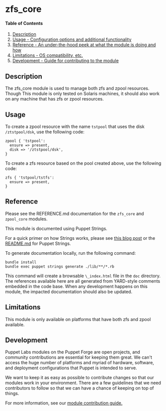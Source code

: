 
# zfs_core

#### Table of Contents

1. [Description](#description)
2. [Usage - Configuration options and additional functionality](#usage)
3. [Reference - An under-the-hood peek at what the module is doing and how](#reference)
4. [Limitations - OS compatibility, etc.](#limitations)
5. [Development - Guide for contributing to the module](#development)

<a id="description"></a>
## Description

The zfs_core module is used to manage both zfs and zpool resources. Though This
module is only tested on Solaris machines, it should also work on any machine
that has zfs or zpool resources.

<a id="usage"></a>
## Usage

To create a zpool resource with the name `tstpool` that uses the disk `/ztstpool/dsk`, use the following code:
```
zpool { 'tstpool':
  ensure => present,
  disk => '/ztstpool/dsk',
}
```
To create a zfs resource based on the pool created above, use the following code:
```
zfs { 'tstpool/tstfs':
  ensure => present,
}
```

<a id="reference"></a>
## Reference

Please see the REFERENCE.md documentation for the `zfs_core` and `zpool_core` modules.

This module is documented using Puppet Strings.

For a quick primer on how Strings works, please see [this blog post](https://puppet.com/blog/using-puppet-strings-generate-great-documentation-puppet-modules) or the [README.md](https://github.com/puppetlabs/puppet-strings/blob/master/README.md) for Puppet Strings.

To generate documentation locally, run the following command:
```
bundle install
bundle exec puppet strings generate ./lib/**/*.rb
```
This command will create a browsable `\_index.html` file in the `doc` directory. The references available here are all generated from YARD-style comments embedded in the code base. When any development happens on this module, the impacted documentation should also be updated.

<a id="limitations"></a>
## Limitations

This module is only available on platforms that have both zfs and zpool available.

<a id="development"></a>
## Development

Puppet Labs modules on the Puppet Forge are open projects, and community contributions are essential for keeping them great. We can't access the huge number of platforms and myriad of hardware, software, and deployment configurations that Puppet is intended to serve.

We want to keep it as easy as possible to contribute changes so that our modules work in your environment. There are a few guidelines that we need contributors to follow so that we can have a chance of keeping on top of things.

For more information, see our [module contribution guide.](https://docs.puppetlabs.com/forge/contributing.html)
